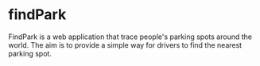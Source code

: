findPark
========
FindPark is a web application that trace people's parking spots around the world. 
The aim is to provide a simple way for drivers to find the nearest parking spot. 
